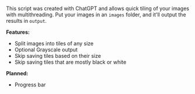 This script was created with ChatGPT and allows quick tiling of your images with multithreading. Put your images in an `images` folder, and it'll output the results in `output`. 


**Features:**
* Split images into tiles of any size
* Optional Grayscale output
* Skip saving tiles based on their size
* Skip saving tiles that are mostly black or white

**Planned:**
* Progress bar
